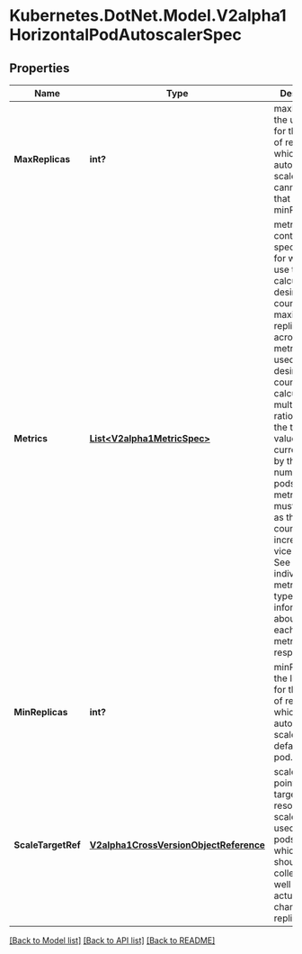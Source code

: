 # Kubernetes.DotNet.Model.V2alpha1HorizontalPodAutoscalerSpec
## Properties

Name | Type | Description | Notes
------------ | ------------- | ------------- | -------------
**MaxReplicas** | **int?** | maxReplicas is the upper limit for the number of replicas to which the autoscaler can scale up. It cannot be less that minReplicas. | 
**Metrics** | [**List&lt;V2alpha1MetricSpec&gt;**](V2alpha1MetricSpec.md) | metrics contains the specifications for which to use to calculate the desired replica count (the maximum replica count across all metrics will be used).  The desired replica count is calculated multiplying the ratio between the target value and the current value by the current number of pods.  Ergo, metrics used must decrease as the pod count is increased, and vice-versa.  See the individual metric source types for more information about how each type of metric must respond. | [optional] 
**MinReplicas** | **int?** | minReplicas is the lower limit for the number of replicas to which the autoscaler can scale down. It defaults to 1 pod. | [optional] 
**ScaleTargetRef** | [**V2alpha1CrossVersionObjectReference**](V2alpha1CrossVersionObjectReference.md) | scaleTargetRef points to the target resource to scale, and is used to the pods for which metrics should be collected, as well as to actually change the replica count. | 

[[Back to Model list]](../README.md#documentation-for-models) [[Back to API list]](../README.md#documentation-for-api-endpoints) [[Back to README]](../README.md)

